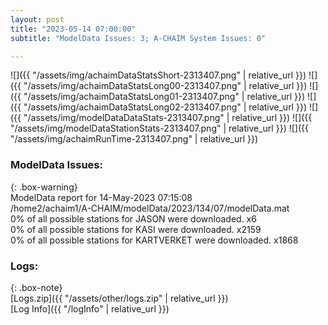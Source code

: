```yaml
---
layout: post
title: "2023-05-14 07:00:00"
subtitle: "ModelData Issues: 3; A-CHAIM System Issues: 0"

---
```


![]({{ "/assets/img/achaimDataStatsShort-2313407.png" | relative_url }})
![]({{ "/assets/img/achaimDataStatsLong00-2313407.png" | relative_url }})
![]({{ "/assets/img/achaimDataStatsLong01-2313407.png" | relative_url }})
![]({{ "/assets/img/achaimDataStatsLong02-2313407.png" | relative_url }})
![]({{ "/assets/img/modelDataDataStats-2313407.png" | relative_url }})
![]({{ "/assets/img/modelDataStationStats-2313407.png" | relative_url }})
![]({{ "/assets/img/achaimRunTime-2313407.png" | relative_url }})


### ModelData Issues:  
  
{: .box-warning}  
 ModelData report for 14-May-2023 07:15:08   
 /home2/achaim1/A-CHAIM/modelData/2023/134/07/modelData.mat   
 0% of all possible stations for JASON were downloaded. x6   
 0% of all possible stations for KASI were downloaded. x2159   
 0% of all possible stations for KARTVERKET were downloaded. x1868   
  


### Logs:  
  
{: .box-note}  
[Logs.zip]({{ "/assets/other/logs.zip" | relative_url }})  
[Log Info]({{ "/logInfo" | relative_url }})  

